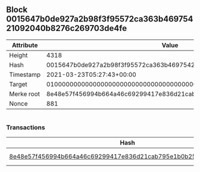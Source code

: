 ## Block 0015647b0de927a2b98f3f95572ca363b46975421092040b8276c269703de4fe

Attribute | Value
--- | ---
Height | 4318
Hash | 0015647b0de927a2b98f3f95572ca363b46975421092040b8276c269703de4fe
Timestamp | 2021-03-23T05:27:43+00:00
Target | 0100000000000000000000000000000000000000000000000000000000000000
Merke root | 8e48e57f456994b664a46c69299417e836d21cab795e1b0b251a8901ac0fa2a7
Nonce | 881

```

```

### Transactions

Hash | Amount
--- | ---
[8e48e57f456994b664a46c69299417e836d21cab795e1b0b251a8901ac0fa2a7](8e48e57f456994b664a46c69299417e836d21cab795e1b0b251a8901ac0fa2a7.md) | 10.00000000 SKEPTI 
